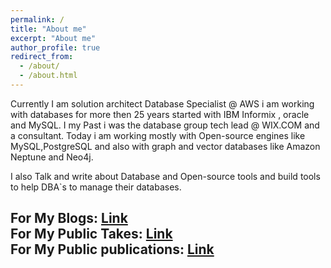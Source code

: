 ```yaml
---
permalink: /
title: "About me"
excerpt: "About me"
author_profile: true
redirect_from: 
  - /about/
  - /about.html
---
```



Currently I am solution architect Database Specialist @ AWS
i am working with databases for more then 25 years started with IBM Informix , oracle and MySQL.
I my Past i was the database group tech lead @ WIX.COM and a consultant.
Today i am working mostly with Open-source engines like MySQL,PostgreSQL and also with graph and vector databases like Amazon Neptune and Neo4j.

I also Talk and write about Database and Open-source tools
and build tools to help DBA`s  to manage their databases.

For My Blogs: [Link](https://barucho.github.io/posts/) <br>
For My Public Takes: [Link](https://barucho.github.io/talks/)<br>
For My Public publications: [Link](https://barucho.github.io/publications/) <br>
------
